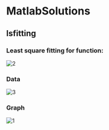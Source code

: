 # MatlabSolutions
## lsfitting
### Least square fitting for function:
![2](https://user-images.githubusercontent.com/76151058/145447963-55182f5c-e105-4dd9-99a0-645376447873.png)
### Data
![3](https://user-images.githubusercontent.com/76151058/145448073-ea0e17a1-d261-4053-92fc-0d9df8070257.png)
### Graph
![1](https://user-images.githubusercontent.com/76151058/145448133-ba4d89f6-6b9e-4a70-9f1f-d76a9e55a462.png)
